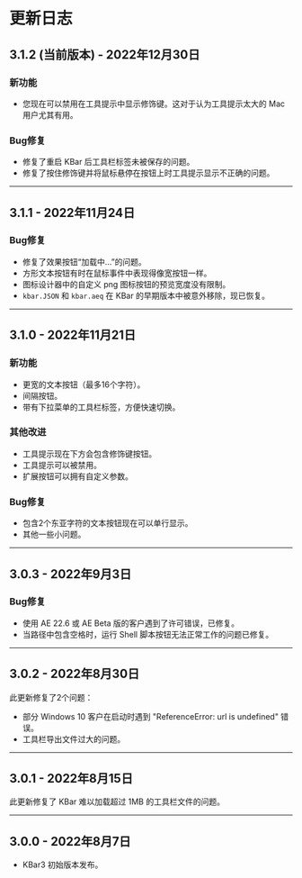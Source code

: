 # 更新日志

## 3.1.2 (当前版本) - 2022年12月30日

### 新功能
- 您现在可以禁用在工具提示中显示修饰键。这对于认为工具提示太大的 Mac 用户尤其有用。

### Bug修复
- 修复了重启 KBar 后工具栏标签未被保存的问题。
- 修复了按住修饰键并将鼠标悬停在按钮上时工具提示显示不正确的问题。

---

## 3.1.1 - 2022年11月24日

### Bug修复
- 修复了效果按钮“加载中…”的问题。
- 方形文本按钮有时在鼠标事件中表现得像宽按钮一样。
- 图标设计器中的自定义 png 图标按钮的预览宽度没有限制。
- `kbar.JSON` 和 `kbar.aeq` 在 KBar 的早期版本中被意外移除，现已恢复。

---

## 3.1.0 - 2022年11月21日

### 新功能
- 更宽的文本按钮（最多16个字符）。
- 间隔按钮。
- 带有下拉菜单的工具栏标签，方便快速切换。

### 其他改进
- 工具提示现在下方会包含修饰键按钮。
- 工具提示可以被禁用。
- 扩展按钮可以拥有自定义参数。

### Bug修复
- 包含2个东亚字符的文本按钮现在可以单行显示。
- 其他一些小问题。

---

## 3.0.3 - 2022年9月3日

### Bug修复
- 使用 AE 22.6 或 AE Beta 版的客户遇到了许可错误，已修复。
- 当路径中包含空格时，运行 Shell 脚本按钮无法正常工作的问题已修复。

---

## 3.0.2 - 2022年8月30日

此更新修复了2个问题：

- 部分 Windows 10 客户在启动时遇到 "ReferenceError: url is undefined" 错误。
- 工具栏导出文件过大的问题。

---

## 3.0.1 - 2022年8月15日

此更新修复了 KBar 难以加载超过 1MB 的工具栏文件的问题。

---

## 3.0.0 - 2022年8月7日

- KBar3 初始版本发布。
